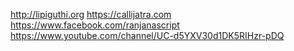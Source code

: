 http://lipiguthi.org
https://callijatra.com
https://www.facebook.com/ranjanascript
https://www.youtube.com/channel/UC-d5YXV30d1DK5RIHzr-pDQ
